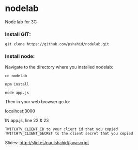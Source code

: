 nodelab
=======

Node lab for 3C

### Install GIT:

```
git clone https://github.com/pshahid/nodelab.git
```

### Install node:

Navigate to the directory where you installed nodelab:

```
cd nodelab

npm install

node app.js
```

Then in your web browser go to:

localhost:3000

IN app.js, line 22 & 23

```javascript
TWITCHTV_CLIENT_ID to your client id that you copied
TWITCHTV_CLIENT_SECRET to the client secret that you copied
```
Slides:
http://slid.es/paulshahid/javascript